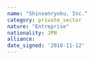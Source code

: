 ```yaml
---
name: "Shinsenryoku, Inc."
category: private_sector
nature: "Entreprise"
nationality: JPN
alliance: 
date_signed: '2018-11-12'
---
```

    